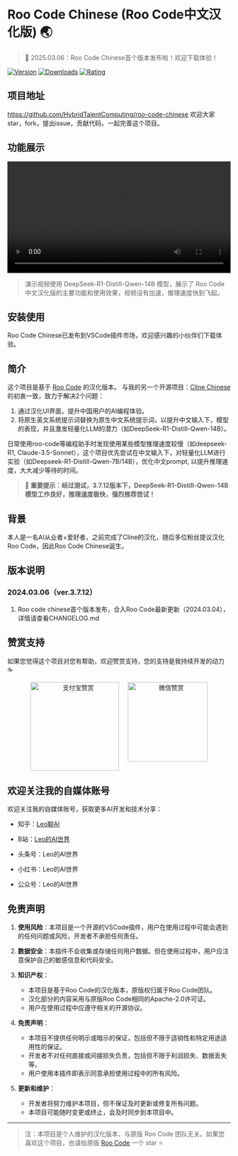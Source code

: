 # Roo Code Chinese (Roo Code中文汉化版) 🌏

> 🎉 2025.03.06：Roo Code Chinese首个版本发布啦！欢迎下载体验！

<p align="center">

[![Version](https://img.shields.io/visual-studio-marketplace/v/HybridTalentComputing.roo-code-chinese)](https://marketplace.visualstudio.com/items?itemName=HybridTalentComputing.roo-code-chinese) [![Downloads](https://img.shields.io/visual-studio-marketplace/d/HybridTalentComputing.roo-code-chinese)](https://marketplace.visualstudio.com/items?itemName=HybridTalentComputing.roo-code-chinese) [![Rating](https://img.shields.io/visual-studio-marketplace/r/HybridTalentComputing.roo-code-chinese)](https://marketplace.visualstudio.com/items?itemName=HybridTalentComputing.roo-code-chinese)

</p>

## 项目地址

https://github.com/HybridTalentComputing/roo-code-chinese
欢迎大家star，fork，提出issue，贡献代码，一起完善这个项目。

## 功能展示
<video width="100%" controls src="https://github.com/user-attachments/assets/7b94f919-8c17-4038-87d9-9b1428e0cf31"></video>

> 演示视频使用 DeepSeek-R1-Distill-Qwen-14B 模型，展示了 Roo Code 中文汉化版的主要功能和使用效果，视频没有加速，推理速度快到飞起。

## 安装使用

Roo Code Chinese已发布到VSCode插件市场，欢迎感兴趣的小伙伴们下载体验。

## 简介

这个项目是基于 [Roo Code](https://github.com/RooVetGit/Roo-Code) 的汉化版本。
与我的另一个开源项目：[Cline Chinese](https://github.com/HybridTalentComputing/cline-chinese)的初衷一致，致力于解决2个问题：

1. 通过汉化UI界面，提升中国用户的AI编程体验。
2. 将原生英文系统提示词替换为原生中文系统提示词，以提升中文输入下，模型的表现，并且激发轻量化LLM的潜力（如DeepSeek-R1-Distill-Qwen-14B）。

日常使用roo-code等编程助手时发现使用某些模型推理速度较慢（如deepseek-R1, Claude-3.5-Sonnet），这个项目优先尝试在中文输入下，对轻量化LLM进行实验（如Deepseek-R1-Distill-Qwen-7B/14B），优化中文prompt, 以提升推理速度，大大减少等待的时间。

> **🚀 重要提示：经过测试，3.7.12版本下，DeepSeek-R1-Distill-Qwen-14B 模型工作良好，推理速度极快，强烈推荐尝试！**

## 背景

本人是一名AI从业者+爱好者，之前完成了Cline的汉化，随后多位粉丝提议汉化Roo Code，因此Roo Code Chinese诞生。

## 版本说明

### 2024.03.06（ver.3.7.12）

1. Roo code chinese首个版本发布，合入Roo Code最新更新（2024.03.04），详情请查看CHANGELOG.md

## 赞赏支持

如果您觉得这个项目对您有帮助，欢迎赞赏支持，您的支持是我持续开发的动力 ☕

<div align="center" style="display: flex; justify-content: center; gap: 20px;">

<a href="![AliPay](https://github.com/user-attachments/assets/f01e4514-e8ec-48de-883a-9f6fbd05c2a0)">
  <img src="https://img.shields.io/badge/支付宝赞赏-1677FF?style=for-the-badge&logo=alipay&logoColor=white" alt="支付宝赞赏" width="200" />
</a>

<a href="![WechatPay](https://github.com/user-attachments/assets/f4ee93ba-2960-46be-96a7-faaff3a0c38c)">
  <img src="https://img.shields.io/badge/微信赞赏-07C160?style=for-the-badge&logo=wechat&logoColor=white" alt="微信赞赏" width="180" />
</a>

</div>

## 欢迎关注我的自媒体账号


欢迎关注我的自媒体账号，获取更多AI开发和技术分享：

- 知乎：[Leo聊AI](https://www.zhihu.com/people/HTCMAX)
- B站：[Leo的AI世界](https://space.bilibili.com/23409884?spm_id_from=333.1007.0.0)
- 头条号：Leo的AI世界
- 小红书：Leo的AI世界

- 公众号：Leo的AI世界

## 免责声明

1. **使用风险**：本项目是一个开源的VSCode插件，用户在使用过程中可能会遇到的任何问题或风险，开发者不承担任何责任。

2. **数据安全**：本插件不会收集或存储任何用户数据。但在使用过程中，用户应注意保护自己的敏感信息和代码安全。

3. **知识产权**：

    - 本项目是基于Roo Code的汉化版本，原版权归属于Roo Code团队。
    - 汉化部分的内容采用与原版Roo Code相同的Apache-2.0许可证。
    - 用户在使用过程中应遵守相关的开源协议。

4. **免责声明**：

    - 本项目不提供任何明示或暗示的保证，包括但不限于适销性和特定用途适用性的保证。
    - 开发者不对任何直接或间接损失负责，包括但不限于利润损失、数据丢失等。
    - 用户使用本插件即表示同意承担使用过程中的所有风险。

5. **更新和维护**：
    - 开发者将努力维护本项目，但不保证及时更新或修复所有问题。
    - 本项目可能随时变更或终止，会及时同步到本项目中。

---

> 注：本项目是个人维护的汉化版本，与原版 Roo Code 团队无关。如果您喜欢这个项目，也请给原版 [Roo Code](https://github.com/RooVetGit/Roo-Code) 一个 star ⭐️

